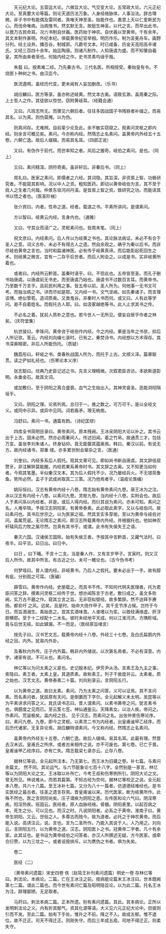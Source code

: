 <!-- { "loadSidebar": true } -->
　　天元纪大论。五营运大论。六微旨大论。气交变大论。五常政大论。六元正纪大论。至真要大论等篇。则论天道历法万象。人身经络脉体。人事治法。辞古理微。非子书中有能偶及雷同者。真唯天神至圣。始能作也。愚意上天以仁爱斯民为心。而伐命唯病。治病惟书。然玄默无言。故挺生神圣。以代之言。而早出此书。以救万古民命耳。况六书制自伏羲。医药始于神农。自伏羲以至黄帝。千有余年。其文本制作甚明。外纪本纪。俱载黄帝纪官举相。明历作乐。制为衮冕舟车。画野分列。经土设井。播百谷。制城郭。凡爵号文本。时已咸备，历金天高阳高辛诸氏。又经三百四十余年。始迄陶唐。则诸凡制作。人知唐虞为盛。而不知肇自羲皇。其所由来者渐也。何独内经之作。史书灵素均诬乎哉。

　　朱载 曰。按素难二经。乃先秦古书。三代名医。所相授受。秦始皇有令。不烧医卜种树之书。由汉迄今。

　　医流遵用。虽经历代变。更未闻有人妄加删改。（乐书）

　　胡应麟曰。医方等录。虽亦称述岐黄。然文本古奥。语致玄渺。盖周秦之际。上士哲人之作。其徒欲以惊世。窃附黄岐耳。（经籍会通）

　　又曰。凡班志所无。而骤见六朝后者。往往多因战国子书残轶者补缀之。而易其名。以为真。则伪莫掩。以为伪。

　　则真间存。尤难辨。自前辈少论及此。余不敏实窃窥之。观素问灵枢之即内经。则余言可概见矣。素问。今亦称内经。然隋志止名素问。盖黄帝内外经五十五卷。六朝亡逸。故后人缀辑。而易其名耳。（四部正讹）

　　又曰。有伪作于前代。而世率知之者。风后之握奇。岐伯之素问。是也。（同上）

　　又曰。素问精深。阴符奇奥。虽非轩后。非秦后书。（同上）

　　周礼曰。医家之素问。即儒者之六经。其词隐。其旨深。非资禀上智。功极研究者。不能窥其影响。况以中人之资。粗知医药。即动以黄帝岐伯为言。其不至于戕人之生者几何哉。仲景东垣河间丹溪。是皆禀上智之资。致研究之功。而能读其书以悟之者也。（医圣阶梯）

　　张介宾曰。内者。性命之道。经者。载道之书。平素所讲问。是谓素问。

　　方以智曰。岐黄云内经。言身内也。（通雅）

　　又曰。守其业而浸广之。灵枢素问也。皆周末笔。（同上）

　　祝文彦曰。内经素问。后人传以为岐黄之书也。其论脉法病证。未必不有合于圣人之意。词义古朴。未必不有得古人之遗。然自余观之。确乎为秦以后书。而非尽岐伯黄帝之言也。当时和扁诸神医。必有传于岐黄真谛。而后能彰起死回生之术。则岐黄之微言。宜有一二存乎后世者。而后人附会之。以成是书。实非岐黄所着也。

　　或者曰。内经所云黔首。盖秦时语乎。曰。不但此也。五帝皆至圣。而孔子删书始唐虞。以唐虞前无书史。而至唐虞乃始也。唐虞书不过数百言耳。而黄帝书。乃至数千万言乎。且前民利用之事。皆五帝以前。圣人所为。何他事一无书文可考。而独治病之书。详而尽如是耶。又内经一书。文气坚峭。如先秦诸子。而言理该博。绝似管荀。造词质奥。又类鬼谷。非秦时人书而何。或又曰。人有此等学问。曷不自着姓名。而假托古人耶。曰。如汲冢越绝等书。此人止求其书之传。

　　不必名之着。犹前人质朴之意也。若今世人一无所见。便妄自居乎作者之林矣。（庆符堂集）

　　杭世骏曰。李珠问。黄帝咨于岐伯作内经。今之内经。果是当年之书欤，抑后人所记欤。答云。内经刘向编七录时。已有之。秦焚诗书。内经想以方术得存。其书深奥精密。非后人所能伪托。（质疑）

　　魏荔彤曰。轩岐之书。类春秋战国人所为，而托于上古。文顺义泽。篇章联贯。读之俨如礼经也。（伤寒论本义序）

　　张志聪曰。坟典乃史臣记述之书。先言义理精微。次叙君臣咨访。本欲斯道彰明。永垂金石。故其文词。

　　或加敷衍。至于阴阳之离合盛衰。血气之生始出入。其神灵睿圣。恶能洞彻隔垣乎。

　　又曰。阴阳之理。论焉列焉。总归于一。推之数之。可万可千。是以全经文义。或同中示异。或异中见同。词若盾矛。理无枘凿。

　　冯舒曰。素问一书。通篇有韵。（诗纪匡缪）

　　四库全书简明目录曰。黄帝素问。原本残阙。王冰采阴阳大论以补之。其书云出于上古。固未必然。然亦必周秦间人。传述旧闻。着之竹帛。故通贯三才。包括万变。虽张李刘朱诸人。终身钻仰。竟无能罄其蕴奥焉。韩曰。秦汉以前。有说无方。故内经诸书，郑重 缕。亦多累世附会窜杂之言。（医通）

　　刘奎曰。内经多系后人假托。观其文章可见。即如尚书断自唐虞。其文辞佶屈赘牙。非注解猝莫能醒。内经若果系黄帝时书。其文辞之古奥。又不知更当如何者。今观其笔墨。半似秦汉文本。其为后人假托不少。况乃屡经兵火。不无错简鲁鱼。势所必然。孟子于武成尚取其二三策。况乃他焉者乎。（温疫论类编）

　　姚际恒曰。汉志有黄帝内经十八卷。隋志始有黄帝素问九卷。唐王冰为之注。冰以汉志有内经十八卷。以素问九卷。灵枢九卷。当内经十八卷。实附会也。故后人于素问系以内经者。非是。或后人得内经。而衍其说为素问。亦未可知。素问之名。人难卒晓。予按汉志阴阳家，有黄帝泰素。此必取此素字。又以与岐伯问。故曰素问也。其书后世宗之。以为医家之祖。然其言实多穿凿。至以为黄帝与岐伯对问。盖属荒诞。无论隋志之素问。即汉志所载黄帝内外经。并根据托也。他如神农轩辕风后力牧之属尽然。岂真有其书乎。或谓。此书有失侯失王之语。

　　秦灭六国。汉诸侯王国除。始有失侯王者。予按其中言黔首，又藏气法时。曰夜半。曰平旦。曰日出。曰日中。

　　曰日 。曰下晡。不言十二支。当是秦人作，又有言岁甲子。言寅时。则又汉后人所作。故其中所言。有古近之分。未可一概论也。（古今伪书考）

　　何梦瑶曰。昔人谓内经。非岐黄书。乃后人之假托。要未必出于一手。故有醇有疵。分别观之可耳。（医碥）

　　薛雪曰。黄帝作内经。史册载之。而其书不传。不知何代明夫医理者。托为君臣问答之辞。撰素问灵枢二经传于世。想亦闻陈言于古老。敷衍成之。虽文多败阙。实万古不磨之作。窥其立言之旨。无非窃拟壁经。故多繁辞。然不迨拜手赓扬。都俞吁 之风。远矣。且是时。始命大挠作甲子。其千支节序占候。岂符于今日。而旨酒溺生。禹始恶之。尝其玄酒味澹。人谁嗜以为浆。以致经满络虚。肝浮胆横耶。至于十二经配十二水名。彼时未经地平天成。何以江淮河济。方隅畛域。竟与后世无岐。如此罅漏。不一而足。（医经原旨绪言）

　　按先子曰。汉书艺文志。载黄帝内经十八卷。外经三十七卷。及白氏扁鹊内外经之目。内外。犹易内外卦。

　　及春秋内外传。庄子内外篇。韩非内外储说。以次第名焉者。不必有深意。内字。诸家有说。不可从也。素问名。

　　林亿等以为问太素之义是也。史记殷本纪。伊芳尹从汤。言素王及九主之事。索隐曰。素王者。太素上皇。其道质素。故称素王。列子干凿度并云。太素者。质之始也。汉艺文志。黄帝泰素二十篇。刘向别录云。言阴阳五行。

　　以为黄帝之道。故曰太素。素问。乃为太素之问答。义可以证焉。其不言问素。而名素问者。犹屈原有天问。是倒置而下字尔。全元起解义未太明。吴昆等以为平素讲求问答之义。晁氏读书志曰。昔人谓素问。以素书黄帝之问。犹言素书也。俱臆度之见而已。至云笈七签。神仙通鉴云。天降素女。以治人疾。帝问之。作素问。荒诞极矣。盖内经之目。 见于汉志。而素问之名。出张仲景伤寒论序。曰。素问九卷。九卷。即今之灵枢。以素灵二书为内经者。出皇甫谧甲乙经序。而后历代诸家。无复异论焉。胡应麟特谓素问。今又称内经。然隋志止名素问。

　　盖黄帝内外经五十五卷。六朝亡逸。故后人缀缉。易其名耳。此最有理。然晋去汉未远。皇甫氏之所序。或者古来相传之说。亦不可废也。第七卷。已亡于晋。皇甫谧甲乙经序曰。亦有亡失。隋志载梁七录亦云。止存八卷。

　　据林亿等说。全元起所注本。乃无第七。而王冰为旧藏之卷。补七篇。与素问余篇文。 然不同。其论运气。与六节脏象论七百十八字。全然别是一家言。林亿等以为阴阳大论之文。王冰取以补所亡。今考王叔和伤寒例所引。阴阳大论之文。曾无所见。林说难从。而若其篇第。不知古经为奈何。据林亿等校正之说。全元起本八卷。共六十八篇。至王冰补七篇。又分为八十一篇者。仿道德经难经也。是书实医经之最古者。往圣之遗言存焉。晋皇甫谧以来。历代医家。断为岐黄所作。此殊不然也。医之言阴阳尚矣。庄子谓疾为阴阳之患。左传医和论六气曰。阴淫寒疾。阳淫热疾。班固云。医经者。原人血脉经络。骨髓。阴阳表里。以起百病之本。死生之分。可以见也。而汉之时。凡说阴阳者。必系之于黄帝。淮南子曰。黄帝生阴阳。又云。世俗之人。多尊古而贱今。故为道者。必托之于神农黄帝。而后能入说。高诱注云。说。言也。言为二圣所作。乃能入其说于人。人乃用之。刘向云。言阴阳五行。以为黄帝之道。汉志。阴阳医卜之书。冠黄帝二字者。凡十有余家。此其证也。是书设为黄帝岐伯之问答者。亦汉人所撰述无疑。方今医家。或牵合衍赘。以为三坟之一。或者诋毁排斥。以为赝伪之书者。俱为失矣。

　　卷二

　　医经（二）

　　〔黄帝素问遗篇〕宋史四卷 佚〔赵简王补刊素问遗篇〕明史一卷 存林亿等曰。刺法论。本病论。二篇。亡在王冰注之前。按病能论篇末王冰注曰。世本既阙第七二篇。谓此二篇也。而今世有素问亡篇及昭明隐旨论。以为此二篇。托名王冰为注。辞理鄙陋。无足取者。

　　马莳曰。刺法本病二篇。正本所遗。别有素问遗篇。其此。其本病论。正所以发明刺法论之义。内有折其郁气。资其化源等语。大义见六元正纪大论中。但彼则引而不发。至此二篇。始有下手处。惟升之不前。降之不入。故成五郁。惟不退位。故不迁正。司天不得迁正。则刚失守。而后三年成五疫。司地不得迁正。则柔失守。

